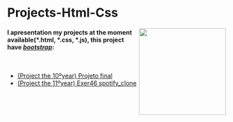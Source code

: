 <h1>Projects-Html-Css</h1><img src="https://img.itch.io/aW1hZ2UyL2phbS8yNjgxLzMyOTQxOS5wbmc=/original/4Pm03N.png" align="right" height="200px auto">

<h4>I apresentation my projects at the moment available(*.html, *.css, *.js), this project have <i><a href="https://getbootstrap.com/">bootstrap</a></i>:</h4>   
<br>
<p>
    <ul> <li><a href="https://github.com/AndreZila01/Projects-Html-Css/tree/master/Projeto%20final">(Project the 10ºyear) Projeto final</a></li>
      <li><a href="https://github.com/AndreZila01/Projects-Html-Css/tree/master/exer46%20spotify_clone">(Project the 11ºyear) Exer46 spotify_clone</a></li>
      </ul>     
      
